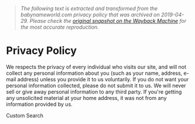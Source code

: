> *The following text is extracted and transformed from the babynameworld.com privacy policy that was archived on 2019-04-29. Please check the [original snapshot on the Wayback Machine](https://web.archive.org/web/20190429050127id_/http%3A//www.babynameworld.com/Privacy-Policy.html) for the most accurate reproduction.*

# Privacy Policy

We respects the privacy of every individual who visits our site, and will not collect any personal information about you (such as your name, address, e-mail address) unless you provide it to us voluntarily. If you do not want your personal information collected, please do not submit it to us. We will never sell or give away personal information to any third party. If you're getting any unsolicited material at your home address, it was not from any information provided by us.

Custom Search 
